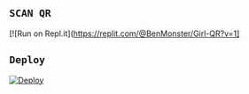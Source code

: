 

## `SCAN QR`

[![Run on Repl.it](https://replit.com/@BenMonster/Girl-QR?v=1] 


## `Deploy`

[![Deploy](https://www.herokucdn.com/deploy/button.svg)](https://heroku.com/deploy?template=https://github.com/Ben-Monster/GIRL.git)








